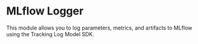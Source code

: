 # MLflow Logger
This module allows you to log parameters, metrics, and artifacts to MLflow using the Tracking Log Model SDK.